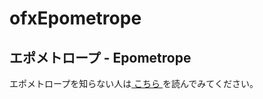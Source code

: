 # ofxEpometrope

## エポメトロープ - Epometrope
エポメトロープを知らない人は<a rel="license" href="https://github.com/yutaka-miki/Epometorope" target="_blank"> こちら </a>を読んでみてください。
